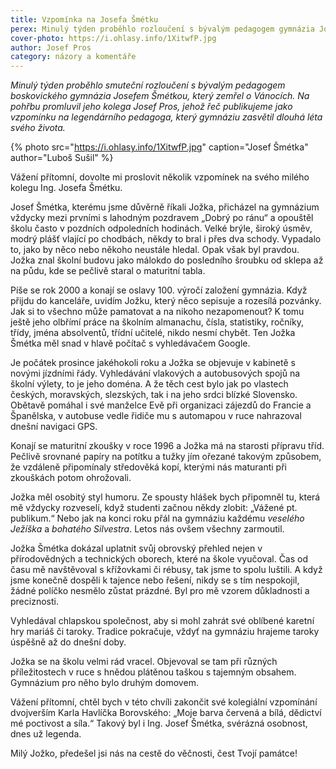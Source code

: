 ```yaml
---
title: Vzpomínka na Josefa Šmétku
perex: Minulý týden proběhlo rozloučení s bývalým pedagogem gymnázia Josefem Šmétkou, který zemřel o Vánocích. Na pohřbu promluvil jeho kolega Josef Pros, jehož vzpomínku na legendárního pedagoga, který gymnáziu zasvětil dlouhá léta svého života, publikujeme.
cover-photo: https://i.ohlasy.info/1XitwfP.jpg
author: Josef Pros
category: názory a komentáře
---
```


*Minulý týden proběhlo smuteční rozloučení s bývalým pedagogem boskovického gymnázia Josefem Šmétkou, který zemřel o Vánocích. Na pohřbu promluvil jeho kolega Josef Pros, jehož řeč publikujeme jako vzpomínku na legendárního pedagoga, který gymnáziu zasvětil dlouhá léta svého života.*

{% photo src="https://i.ohlasy.info/1XitwfP.jpg" caption="Josef Šmétka" author="Luboš Sušil" %}

Vážení přítomní, dovolte mi proslovit několik vzpomínek na svého milého kolegu Ing. Josefa Šmétku.

Josef Šmétka, kterému jsme důvěrně říkali Jožka, přicházel na gymnázium vždycky mezi prvními s lahodným pozdravem „Dobrý po ránu“ a opouštěl školu často v pozdních odpoledních hodinách. Velké brýle, široký úsměv, modrý plášť vlající po chodbách, někdy to bral i přes dva schody. Vypadalo to, jako by něco nebo někoho neustále hledal. Opak však byl pravdou. Jožka znal školní budovu jako málokdo do posledního šroubku od sklepa až na půdu, kde se pečlivě staral o maturitní tabla.

Píše se rok 2000 a konají se oslavy 100. výročí založení gymnázia. Když přijdu do kanceláře, uvidím Jožku, který něco sepisuje a rozesílá pozvánky. Jak si to všechno může pamatovat a na nikoho nezapomenout? K tomu ještě jeho olbřímí práce na školním almanachu, čísla, statistiky, ročníky, třídy, jména absolventů, třídní učitelé, nikdo nesmí chybět. Ten Jožka Šmétka měl snad v hlavě počítač s vyhledávačem Google.

Je počátek prosince jakéhokoli roku a Jožka se objevuje v kabinetě s novými jízdními řády. Vyhledávání vlakových a autobusových spojů na školní výlety, to je jeho doména. A že těch cest bylo jak po vlastech českých, moravských, slezských, tak i na jeho srdci blízké Slovensko. Obětavě pomáhal i své manželce Evě při organizaci zájezdů do Francie a Španělska, v autobuse vedle řidiče mu s automapou v ruce nahrazoval dnešní navigaci GPS.

Konají se maturitní zkoušky v roce 1996 a Jožka má na starosti přípravu tříd. Pečlivě srovnané papíry na potítku a tužky jím ořezané takovým způsobem, že vzdáleně připomínaly středověká kopí, kterými nás maturanti při zkouškách potom ohrožovali.

Jožka měl osobitý styl humoru. Ze spousty hlášek bych připomněl tu, která mě vždycky rozveselí, když studenti začnou někdy zlobit: „Vážené pt. publikum.“ Nebo jak na konci roku přál na gymnáziu každému _veselého Ježíška_ a _bohatého Silvestra_. Letos nás ovšem všechny zarmoutil.

Jožka Šmétka dokázal uplatnit svůj obrovský přehled nejen v přírodovědných a technických oborech, které na škole vyučoval. Čas od času mě navštěvoval s křížovkami či rébusy, tak jsme to spolu luštili. A když jsme konečně dospěli k tajence nebo řešení, nikdy se s tím nespokojil, žádné políčko nesmělo zůstat prázdné. Byl pro mě vzorem důkladnosti a preciznosti. 

Vyhledával chlapskou společnost, aby si mohl zahrát své oblíbené karetní hry mariáš či taroky. Tradice pokračuje, vždyť na gymnáziu hrajeme taroky úspěšně až do dnešní doby.

Jožka se na školu velmi rád vracel. Objevoval se tam při různých příležitostech v ruce s hnědou plátěnou taškou s tajemným obsahem. Gymnázium pro něho bylo druhým domovem.

Vážení přítomní, chtěl bych v této chvíli zakončit své kolegiální vzpomínání dvojverším Karla Havlíčka Borovského: „Moje barva červená a bílá, dědictví mé poctivost a síla.“ Takový byl i Ing. Josef Šmétka, svérázná osobnost, dnes už legenda.

Milý Jožko, předešel jsi nás na cestě do věčnosti, čest Tvojí památce!

